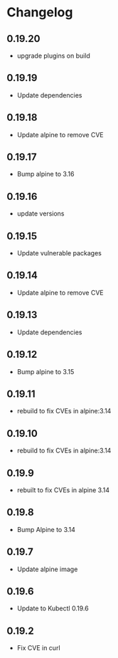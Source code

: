 # Changelog

## 0.19.20
* upgrade plugins on build

## 0.19.19
* Update dependencies

## 0.19.18
* Update alpine to remove CVE

## 0.19.17
* Bump alpine to 3.16

## 0.19.16
* update versions

## 0.19.15
* Update vulnerable packages

## 0.19.14
* Update alpine to remove CVE

## 0.19.13
* Update dependencies
## 0.19.12
* Bump alpine to 3.15
## 0.19.11
* rebuild to fix CVEs in alpine:3.14

## 0.19.10
* rebuild to fix CVEs in alpine:3.14

## 0.19.9
* rebuilt to fix CVEs in alpine 3.14

## 0.19.8
* Bump Alpine to 3.14

## 0.19.7
* Update alpine image

## 0.19.6

* Update to Kubectl 0.19.6

## 0.19.2

* Fix CVE in curl
